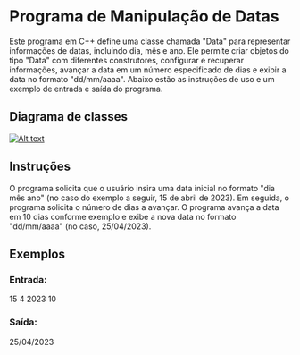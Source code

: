 # Programa de Manipulação de Datas


Este programa em C++ define uma classe chamada "Data" para representar informações de datas, incluindo dia, mês e ano. Ele permite criar objetos do tipo "Data" com diferentes construtores, configurar e recuperar informações, avançar a data em um número especificado de dias e exibir a data no formato "dd/mm/aaaa". Abaixo estão as instruções de uso e um exemplo de entrada e saída do programa.

## Diagrama de classes

[![Alt text](image-1.png)](https://github.com/LailtonVT/Codigos-LP1/blob/main/LP1%20C%2B%2B%20Cpp%2001/Classe-data/Class%20Diagram0.jpg)

## Instruções 

O programa solicita que o usuário insira uma data inicial no formato "dia mês ano" (no caso do exemplo a seguir, 15 de abril de 2023).
Em seguida, o programa solicita o número de dias a avançar.
O programa avança a data em 10 dias conforme exemplo e exibe a nova data no formato "dd/mm/aaaa" (no caso, 25/04/2023).

## Exemplos

### Entrada:

15 4 2023
10


### Saída: 

25/04/2023

